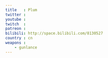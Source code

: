 ```yaml
---
title   : Plum
twitter :
youtube :
twitch  :
patreon :
bilibili: http://space.bilibili.com/8130527
country : cn
weapons :
    - gunlance
---
```

